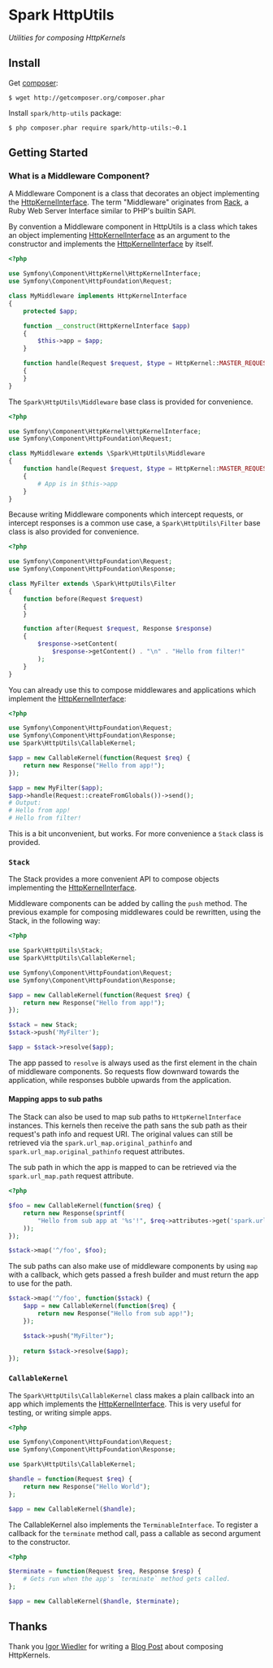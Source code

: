 # Spark HttpUtils

_Utilities for composing HttpKernels_

## Install

Get [composer]:

    $ wget http://getcomposer.org/composer.phar

Install `spark/http-utils` package:

    $ php composer.phar require spark/http-utils:~0.1

[composer]: http://getcomposer.org

## Getting Started

### What is a Middleware Component?

A Middleware Component is a class that decorates an object implementing
the [HttpKernelInterface][]. The term "Middleware" originates from
[Rack][], a Ruby Web Server Interface similar to PHP's builtin SAPI.

[Rack]: http://rack.github.com/
[HttpKernelInterface]: http://api.symfony.com/2.1/Symfony/Component/HttpKernel/HttpKernelInterface.html

By convention a Middleware component in HttpUtils is a class which takes
an object implementing [HttpKernelInterface][] as an argument to the
constructor and implements the [HttpKernelInterface][] by itself.

```php
<?php

use Symfony\Component\HttpKernel\HttpKernelInterface;
use Symfony\Component\HttpFoundation\Request;

class MyMiddleware implements HttpKernelInterface
{
    protected $app;

    function __construct(HttpKernelInterface $app)
    {
        $this->app = $app;
    }

    function handle(Request $request, $type = HttpKernel::MASTER_REQUEST, $catch = true)
    {
    }
}
```

The `Spark\HttpUtils\Middleware` base class is provided for convenience.

```php
<?php

use Symfony\Component\HttpKernel\HttpKernelInterface;
use Symfony\Component\HttpFoundation\Request;

class MyMiddleware extends \Spark\HttpUtils\Middleware
{
    function handle(Request $request, $type = HttpKernel::MASTER_REQUEST, $catch = true)
    {
        # App is in $this->app
    }
}
```

Because writing Middleware components which intercept requests, or
intercept responses is a common use case, a `Spark\HttpUtils\Filter`
base class is also provided for convenience.

```php
<?php

use Symfony\Component\HttpFoundation\Request;
use Symfony\Component\HttpFoundation\Response;

class MyFilter extends \Spark\HttpUtils\Filter
{
    function before(Request $request)
    {
    }

    function after(Request $request, Response $response)
    {
        $response->setContent(
            $response->getContent() . "\n" . "Hello from filter!"
        );
    }
}
```

You can already use this to compose middlewares and applications which
implement the [HttpKernelInterface][]:

```php
<?php

use Symfony\Component\HttpFoundation\Request;
use Symfony\Component\HttpFoundation\Response;
use Spark\HttpUtils\CallableKernel;

$app = new CallableKernel(function(Request $req) {
    return new Response("Hello from app!");
});

$app = new MyFilter($app);
$app->handle(Request::createFromGlobals())->send();
# Output:
# Hello from app!
# Hello from filter!
```

This is a bit unconvenient, but works. For more convenience a `Stack` class is provided.

### `Stack`

The Stack provides a more convenient API to compose objects implementing the [HttpKernelInterface][].

Middleware components can be added by calling the `push` method. The previous example for composing middlewares
could be rewritten, using the Stack, in the following way:

```php
<?php

use Spark\HttpUtils\Stack;
use Spark\HttpUtils\CallableKernel;

use Symfony\Component\HttpFoundation\Request;
use Symfony\Component\HttpFoundation\Response;

$app = new CallableKernel(function(Request $req) {
    return new Response("Hello from app!");
});

$stack = new Stack;
$stack->push('MyFilter');

$app = $stack->resolve($app);
```

The app passed to `resolve` is always used as the first element in the chain of middleware components. So
requests flow downward towards the application, while responses bubble upwards from the application. 

#### Mapping apps to sub paths

The Stack can also be used to map sub paths to `HttpKernelInterface` instances. This kernels then
receive the path sans the sub path as their request's path info and request URI. The original values can still
be retrieved via the `spark.url_map.original_pathinfo` and `spark.url_map.original_pathinfo` request attributes.

The sub path in which the app is mapped to can be retrieved via the `spark.url_map.path` request attribute.

```php
<?php

$foo = new CallableKernel(function($req) {
    return new Response(sprintf(
        "Hello from sub app at '%s'!", $req->attributes->get('spark.url_map.path')
    ));
});

$stack->map('^/foo', $foo);
```

The sub paths can also make use of middleware components by using `map` with a callback, which gets
passed a fresh builder and must return the app to use for the path.

```php
$stack->map('^/foo', function($stack) {
    $app = new CallableKernel(function($req) {
        return new Response("Hello from sub app!");
    });

    $stack->push("MyFilter");
    
    return $stack->resolve($app);
});
```

### `CallableKernel`

The `Spark\HttpUtils\CallableKernel` class makes a plain callback into an app which implements
the [HttpKernelInterface][]. This is very useful for testing, or writing simple apps.

```php
<?php

use Symfony\Component\HttpFoundation\Request;
use Symfony\Component\HttpFoundation\Response;

use Spark\HttpUtils\CallableKernel;

$handle = function(Request $req) {
    return new Response("Hello World");
};

$app = new CallableKernel($handle);
```

The CallableKernel also implements the `TerminableInterface`. To register a callback for the `terminate`
method call, pass a callable as second argument to the constructor.

```php
<?php

$terminate = function(Request $req, Response $resp) {
    # Gets run when the app's `terminate` method gets called.
};

$app = new CallableKernel($handle, $terminate);
```

## Thanks

Thank you [Igor Wiedler][] for writing a [Blog Post][] about composing
HttpKernels.

[Blog Post]: https://igor.io/2013/02/02/http-kernel-middlewares.html
[Igor Wiedler]: https://igor.io

